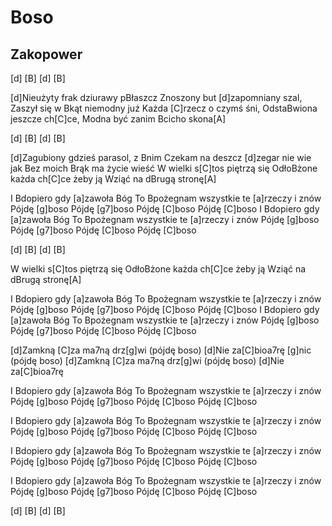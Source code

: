 # Boso
## Zakopower


[d] [B]
[d] [B]

[d]Nieużyty frak dziurawy pBłaszcz Znoszony but
[d]zapomniany szal, Zaszył się w Bkąt niemodny już
Każda [C]rzecz o czymś śni, OdstaBwiona
jeszcze ch[C]ce, Modna być zanim Bcicho skona[A]

[d] [B]
[d] [B]

[d]Zagubiony gdzieś parasol, z Bnim Czekam na deszcz
[d]zegar nie wie jak Bez moich Brąk ma życie wieść
W wielki s[C]tos piętrzą się OdłoBżone
każda ch[C]ce żeby ją Wziąć na dBrugą stronę[A]

I Bdopiero gdy [a]zawoła Bóg
To Bpożegnam wszystkie te [a]rzeczy i znów
Pójdę [g]boso
Pójdę [g7]boso
Pójdę [C]boso
Pójdę [C]boso
I Bdopiero gdy [a]zawoła Bóg
To Bpożegnam wszystkie te [a]rzeczy i znów
Pójdę [g]boso
Pójdę [g7]boso
Pójdę [C]boso
Pójdę [C]boso

[d] [B]
[d] [B]

W wielki s[C]tos piętrzą się OdłoBżone
każda ch[C]ce żeby ją Wziąć na dBrugą stronę[A]

I Bdopiero gdy [a]zawoła Bóg
To Bpożegnam wszystkie te [a]rzeczy i znów
Pójdę [g]boso
Pójdę [g7]boso
Pójdę [C]boso
Pójdę [C]boso
I Bdopiero gdy [a]zawoła Bóg
To Bpożegnam wszystkie te [a]rzeczy i znów
Pójdę [g]boso
Pójdę [g7]boso
Pójdę [C]boso
Pójdę [C]boso


[d]Zamkną [C]za ma7ną drz[g]wi (pójdę boso)
[d]Nie za[C]bioa7rę [g]nic (pójdę boso)
[d]Zamkną [C]za ma7ną drz[g]wi (pójdę boso)
[d]Nie za[C]bioa7rę


I Bdopiero gdy [a]zawoła Bóg
To Bpożegnam wszystkie te [a]rzeczy i znów
Pójdę [g]boso
Pójdę [g7]boso
Pójdę [C]boso
Pójdę [C]boso

I Bdopiero gdy [a]zawoła Bóg
To Bpożegnam wszystkie te [a]rzeczy i znów
Pójdę [g]boso
Pójdę [g7]boso
Pójdę [C]boso
Pójdę [C]boso

I Bdopiero gdy [a]zawoła Bóg
To Bpożegnam wszystkie te [a]rzeczy i znów
Pójdę [g]boso
Pójdę [g7]boso
Pójdę [C]boso
Pójdę [C]boso

I Bdopiero gdy [a]zawoła Bóg
To Bpożegnam wszystkie te [a]rzeczy i znów
Pójdę [g]boso
Pójdę [g7]boso
Pójdę [C]boso
Pójdę [C]boso

[d] [B]
[d] [B]

